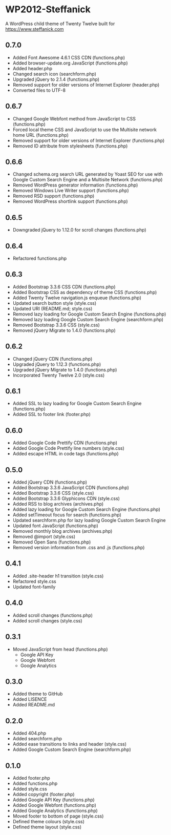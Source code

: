# WP2012-Steffanick
A WordPress child theme of Twenty Twelve built for https://www.steffanick.com

## 0.7.0
* Added Font Awesome 4.6.1 CSS CDN (functions.php)
* Added browser-update.org JavaScript (functions.php)
* Added header.php
* Changed search icon (searchform.php)
* Upgraded jQuery to 2.1.4 (functions.php)
* Removed support for older versions of Internet Explorer (header.php)
* Converted files to UTF-8

## 0.6.7
* Changed Google Webfont method from JavaScript to CSS (functions.php)
* Forced local theme CSS and JavaScript to use the Multisite network home URL (functions.php)
* Removed support for older versions of Internet Explorer (functions.php)
* Removed ID attribute from stylesheets (functions.php) 

## 0.6.6
* Changed schema.org search URL generated by Yoast SEO for use with Google Custom Search Engine and a Multisite Network (functions.php)
* Removed WordPress generator information (functions.php)
* Removed Windows Live Writer support (functions.php)
* Removed RSD support (functions.php)
* Removed WordPress shortlink support (functions.php)

## 0.6.5
* Downgraded jQuery to 1.12.0 for scroll changes (functions.php)

## 0.6.4
* Refactored functions.php

## 0.6.3
* Added Bootstrap 3.3.6 CSS CDN (functions.php)
* Added Bootstrap CSS as dependency of theme CSS (functions.php)
* Added Twenty Twelve navigation.js enqueue (functions.php)
* Updated search button style (style.css)
* Updated URI (README.md; style.css)
* Removed lazy loading for Google Custom Search Engine (functions.php)
* Removed lazy loading Google Custom Search Engine (searchform.php)
* Removed Bootstrap 3.3.6 CSS (style.css)
* Removed jQuery Migrate to 1.4.0 (functions.php)

## 0.6.2
* Changed jQuery CDN (functions.php)
* Upgraded jQuery to 1.12.3 (functions.php)
* Upgraded jQuery Migrate to 1.4.0 (functions.php)
* Incorporated Twenty Twelve 2.0 (style.css)

## 0.6.1
* Added SSL to lazy loading for Google Custom Search Engine (functions.php)
* Added SSL to footer link (footer.php)

## 0.6.0
* Added Google Code Prettify CDN (functions.php)
* Added Google Code Prettify line numbers (style.css)
* Added escape HTML in code tags (functions.php)

## 0.5.0
* Added jQuery CDN (functions.php)
* Added Bootstrap 3.3.6 JavaScript CDN (functions.php)
* Added Bootstrap 3.3.6 CSS (style.css)
* Added Bootstrap 3.3.6 Glyphicons CDN (style.css)
* Added RSS to blog archives (archives.php)
* Added lazy loading for Google Custom Search Engine (functions.php)
* Added setTimeout focus for search (functions.php)
* Updated searchform.php for lazy loading Google Custom Search Engine
* Updated font JavaScript (functions.php)
* Removed monthly blog archives (archives.php)
* Removed @import (style.css)
* Removed Open Sans (functions.php)
* Removed version information from .css and .js (functions.php)

## 0.4.1
* Added .site-header h1 transition (style.css)
* Refactored style.css
* Updated font-family

## 0.4.0
* Added scroll changes (functions.php)
* Added scroll changes (style.css)

## 0.3.1
* Moved JavaScript from head (functions.php)
  * Google API Key
  * Google Webfont
  * Google Analytics

## 0.3.0
* Added theme to GitHub
* Added LISENCE
* Added README.md

## 0.2.0
* Added 404.php
* Added searchform.php
* Added ease transitions to links and header (style.css)
* Added Google Custom Search Engine (searchform.php)

## 0.1.0
* Added footer.php
* Added functions.php
* Added style.css
* Added copyright (footer.php)
* Added Google API Key (functions.php)
* Added Google Webfont (functions.php)
* Added Google Analytics (functions.php)
* Moved footer to bottom of page (style.css)
* Defined theme colours (style.css)
* Defined theme layout (style.css)